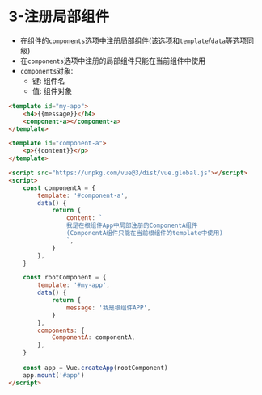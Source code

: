 # 3-注册局部组件

- 在组件的`components`选项中注册局部组件(该选项和`template`/`data`等选项同级)
- 在`components`选项中注册的局部组件只能在当前组件中使用
- `components`对象:
  - 键: 组件名
  - 值: 组件对象

```html
<template id="my-app">
    <h4>{{message}}</h4>
    <component-a></component-a>
</template>

<template id="component-a">
    <p>{{content}}</p>
</template>

<script src="https://unpkg.com/vue@3/dist/vue.global.js"></script>
<script>
    const componentA = {
        template: '#component-a',
        data() {
            return {
                content: `
                我是在根组件App中局部注册的ComponentA组件
                (ComponentA组件只能在当前根组件的template中使用)
                `,
            }
        },
    }

    const rootComponent = {
        template: '#my-app',
        data() {
            return {
                message: '我是根组件APP',
            }
        },
        components: {
            ComponentA: componentA,
        },
    }
    
    const app = Vue.createApp(rootComponent)
    app.mount('#app')
</script>
```